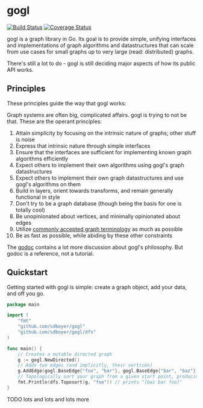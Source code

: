 # gogl

[![Build Status](https://travis-ci.org/sdboyer/gogl.png?branch=master)](https://travis-ci.org/sdboyer/gogl)
[![Coverage Status](https://coveralls.io/repos/sdboyer/gogl/badge.png?branch=master)](https://coveralls.io/r/sdboyer/gogl?branch=master)

gogl is a graph library in Go. Its goal is to provide simple, unifying interfaces and implementations of graph algorithms and datastructures that can scale from use cases for small graphs up to very large (read: distributed) graphs.

There's still a lot to do - gogl is still deciding major aspects of how its public API works.

## Principles

These principles guide the way that gogl works:

Graph systems are often big, complicated affairs. gogl is trying to not be that. These are the operant principles:

1. Attain simplicity by focusing on the intrinsic nature of graphs; other stuff is noise
2. Express that intrinsic nature through simple interfaces
3. Ensure that the interfaces are sufficient for implementing known graph algorithms efficiently
4. Expect others to implement their own algorithms using gogl's graph datastructures
5. Expect others to implement their own graph datastructures and use gogl's algorithms on them
6. Build in layers, orient towards transforms, and remain generally functional in style
7. Don't try to be a graph database (though being the basis for one is totally cool)
8. Be unopinionated about vertices, and minimally opinionated about edges
9. Utilize [commonly accepted graph terminology](http://en.wikipedia.org/wiki/Glossary_of_graph_theory) as much as possible
10. Be as fast as possible, while abiding by these other constraints

The [godoc](https://godoc.org/github.com/sdboyer/gogl) contains a lot more discussion about gogl's philosophy. But godoc is a reference, not a tutorial.

## Quickstart

Getting started with gogl is simple: create a graph object, add your data, and off you go.

```go
package main

import (
    "fmt"
    "github.com/sdboyer/gogl"
    "github.com/sdboyer/gogl/dfs"
)

func main() {
    // Creates a mutable directed graph
    g := gogl.NewDirected()
    // Adds two edges (and implicitly, their vertices)
    g.AddEdge(gogl.BaseEdge{"foo", "bar"}, gogl.BaseEdge{"bar", "baz"}))
    // Topologically sort your graph from a given start point, producing a slice of vertices
    fmt.Println(dfs.Toposort(g, "foo")) // prints "[baz bar foo]"
}
```

TODO lots and lots and lots more
